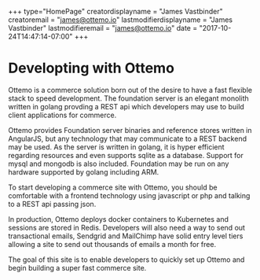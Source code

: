+++
type="HomePage"
creatordisplayname = "James  Vastbinder"
creatoremail = "james@ottemo.io"
lastmodifierdisplayname = "James Vastbinder"
lastmodifieremail = "james@ottemo.io"
date =  "2017-10-24T14:47:14-07:00"
+++

# Developting with Ottemo

Ottemo is a commerce solution born out of the desire to have a fast flexible
stack to speed development. The foundation server is an elegant monolith written
in golang provding a REST api which developers may use to build client
applications for commerce.

Ottemo provides Foundation server binaries and reference stores written in AngularJS,
but any technology that may communicate to a REST backend may be used. As the server
is written in golang, it is hyper efficient regarding resources and even supports
sqlite as a database. Support for mysql and mongodb is also included.  Foundation
may be run on any hardware supported by golang including ARM.

To start developing a commerce site with Ottemo, you should be comfortable with a
frontend technology using javascript or php and talking to a REST api passing json.

In production, Ottemo deploys docker containers to Kubernetes and sessions are stored
in Redis. Developers will also need a way to send out transactional emails, Sendgrid
and MailChimp have solid entry level tiers allowing a site to send out thousands of
emails a month for free.

The goal of this site is to enable developers to quickly set up Ottemo and begin building
a super fast commerce site.
